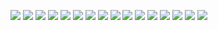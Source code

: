 
![](xmas_red(3605)_green(2863)_SilverWhite(2192)_Run0.svg)
![](xmas_red(3605)_green(2863)_SilverWhite(2192)_Run1.svg)
![](xmas_red(3605)_green(2863)_SilverWhite(2192)_Run2.svg)
![](xmas_red(3605)_green(2863)_SilverWhite(2192)_Run3.svg)
![](xmas_red(3605)_green(2863)_SilverWhite(2192)_Run4.svg)
![](xmas_red(3605)_green(2863)_SilverWhite(2192)_Run5.svg)
![](xmas_red(3605)_green(2863)_SilverWhite(2192)_Run6.svg)
![](xmas_red(3605)_green(2863)_SilverWhite(2192)_Run7.svg)
![](xmas_red(3605)_green(2863)_SilverWhite(2192)_Run8.svg)
![](xmas_red(3605)_green(2863)_SilverWhite(2192)_Run9.svg)
![](xmas_red(3605)_green(2863)_SilverWhite(2192)_Run10.svg)
![](xmas_red(3605)_green(2863)_SilverWhite(2192)_Run11.svg)
![](xmas_red(3605)_green(2863)_SilverWhite(2192)_Run12.svg)
![](xmas_red(3605)_green(2863)_SilverWhite(2192)_Run13.svg)
![](xmas_red(3605)_green(2863)_SilverWhite(2192)_Run14.svg)
![](xmas_red(3605)_green(2863)_SilverWhite(2192)_Run15.svg)
